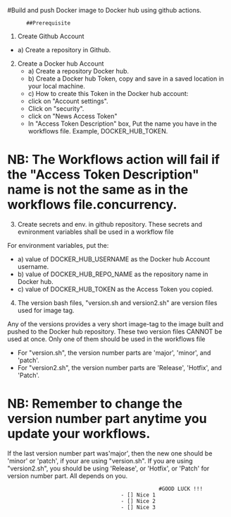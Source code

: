 #Build and push Docker image to Docker hub using github actions.

          ##Prerequisite 

1) Create Github Account
  - a) Create  a repository in Github.
    
2) Create a Docker hub Account
   - a) Create a repository Docker hub.
   - b) Create a Docker hub Token, copy and save in a saved location in your local machine.
   - c) How to create this Token in the Docker hub account:
   - click on "Account settings".
   - Click on "security".
   - click on "News Access Token"
   - In "Access Token Description" box, Put the name you have in the workflows file. Example, DOCKER_HUB_TOKEN. 

# NB: The Workflows action will fail if the "Access Token Description" name is not the same as in the workflows file.concurrency.

3) Create secrets and env. in github repository. These secrets and evnironment variables shall be used in a workflow file

For environment variables, put the:
 - a) value of DOCKER_HUB_USERNAME as the Docker hub Account username.
 - b) value of DOCKER_HUB_REPO_NAME as the repository name in Docker hub.
 - c) value of DOCKER_HUB_TOKEN as the Access Token you copied. 

4) The version bash files, "version.sh and version2.sh" are version files used for image tag.

Any of the versions provides a very short image-tag to the image built and pushed to the Docker hub repository. These two version files CANNOT be used at once. Only one of them should be used in the workflows file

- For "version.sh", the version number parts are 'major', 'minor', and 'patch'.
- For "version2.sh", the version number parts are 'Release', 'Hotfix', and 'Patch'.

# NB: Remember to change the version number part anytime you update your workflows.

If the last version number part was'major', then the new one should be 'minor' or 'patch', if your are using "version.sh". If you are using "version2.sh", you should be using 'Release', or 'Hotfix', or 'Patch' for version number part. All depends on you.

                                                    #GOOD LUCK !!!
                                        - [] Nice 1
                                        - [] Nice 2
                                        - [] Nice 3
